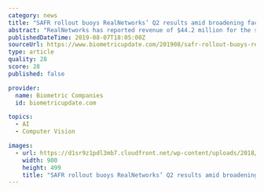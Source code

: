 ```yaml
---
category: news
title: "SAFR rollout buoys RealNetworks’ Q2 results amid broadening facial recognition application"
abstract: "RealNetworks has reported revenue of $44.2 million for the second quarter of fiscal 2019, and strong early success for its SAFR biometric facial recognition facial recognition software. Revenues were up from $39.5 million in Q1, despite the first quarter ..."
publishedDateTime: 2019-08-07T18:05:00Z
sourceUrl: https://www.biometricupdate.com/201908/safr-rollout-buoys-realnetworks-q2-results-amid-broadening-facial-recognition-application
type: article
quality: 28
score: 28
published: false

provider:
  name: Biometric Companies
  id: biometricupdate.com

topics:
  - AI
  - Computer Vision

images:
  - url: https://d1sr9z1pdl3mb7.cloudfront.net/wp-content/uploads/2018/01/09162857/voice-biometrics-large2.jpg
    width: 900
    height: 499
    title: "SAFR rollout buoys RealNetworks’ Q2 results amid broadening facial recognition application"
---
```

